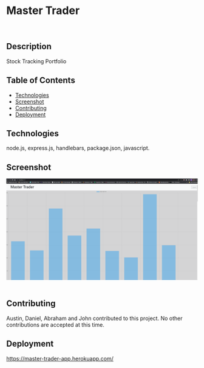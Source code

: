 # Master Trader
​
## Description
Stock Tracking Portfolio
​
## Table of Contents
* [Technologies](#technologies)
* [Screenshot](#screenshot)
* [Contributing](#contributing)
* [Deployment](#deployment)
​
## Technologies
node.js, express.js, handlebars, package.json, javascript.
​
## Screenshot
![](public/images/Screenshot%202023-04-16%20214000.png)
​
## Contributing
Austin, Daniel, Abraham and John contributed to this project. No other contributions are accepted at this time.
​
## Deployment
https://master-trader-app.herokuapp.com/